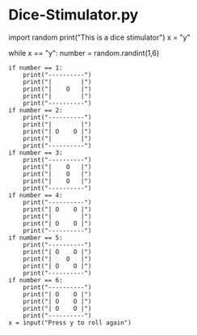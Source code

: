 # Dice-Stimulator.py
import random
print("This is a dice stimulator")
x = "y"

while x == "y":
    number = random.randint(1,6)

    if number == 1:
        print("----------")
        print("|        |")
        print("|    O   |")
        print("|        |")
        print("----------")
    if number == 2:
        print("----------")
        print("|        |")
        print("| O    O |")
        print("|        |")
        print("----------")
    if number == 3:
        print("----------")
        print("|    O   |")
        print("|    O   |")
        print("|    O   |")
        print("----------")
    if number == 4:
        print("----------")
        print("| O    O |")
        print("|        |")
        print("| O    O |")
        print("----------")
    if number == 5:
        print("----------")
        print("| O    O |")
        print("|    O   |")
        print("| O    O |")
        print("----------")
    if number == 6:
        print("----------")
        print("| O    O |")
        print("| O    O |")
        print("| O    O |")
        print("----------")
    x = input("Press y to roll again")
    
